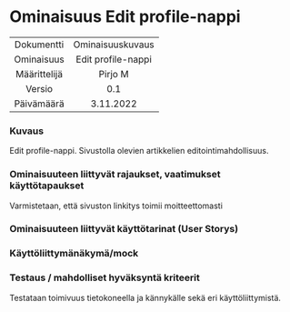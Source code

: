 # Ominaisuus Edit profile-nappi

| | |
|:-:|:-:|
| Dokumentti | Ominaisuuskuvaus |
| Ominaisuus | Edit profile-nappi | 
| Määrittelijä | Pirjo M | 
| Versio | 0.1 |
| Päivämäärä | 3.11.2022 |

### Kuvaus

Edit profile-nappi. Sivustolla olevien artikkelien editointimahdollisuus.

### Ominaisuuteen liittyvät rajaukset, vaatimukset käyttötapaukset

Varmistetaan, että sivuston linkitys toimii moitteettomasti

### Ominaisuuteen liittyvät käyttötarinat (User Storys)


### Käyttöliittymänäkymä/mock 


### Testaus / mahdolliset hyväksyntä kriteerit 

Testataan toimivuus tietokoneella ja kännykälle sekä eri käyttöliittymistä.






